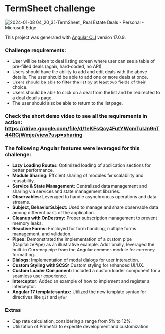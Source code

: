 # TermSheet challenge

![2024-01-08 04_20_35-TermSheet_ Real Estate Deals - Personal - Microsoft​ Edge](https://github.com/romerobrjp/termsheet-challenge/assets/638656/544a6d3d-794d-4f73-a5a9-368fd807558c)

This project was generated with [Angular CLI](https://github.com/angular/angular-cli) version 17.0.9.

### Challenge requirements:
- User will be taken to deal listing screen where user can see a table of pre-filled deals (again, hard-coded, no API)                                              
- Users should have the ability to add and edit deals with the above details. The user should be able to add one or more deals at once.
- Users should be able to filter the list by at least two fields of their choice.
- Users should be able to click on a deal from the list and be redirected to a deal details page.
- The user should also be able to return to the list page.    

### Check the short demo video to see all the requirements in action: https://drive.google.com/file/d/1eKFsQcy4FutYWomTulJn9nT44RCjWmje/view?usp=sharing

### The following Angular features were leveraged for this challenge:
- **Lazy Loading Routes:** Optimized loading of application sections for better performance.
- **Module Sharing:** Efficient sharing of modules for scalability and reusability.
- **Service & State Management:** Centralized data management and sharing via services and state management libraries.
- **Observables:** Leveraged to handle asynchronous operations and data streams.
- **Subject, BehaviorSubject:** Used to manage and share observable data among different parts of the application.
- **Cleanup with OnDestroy:** Proper subscription management to prevent memory leaks.
- **Reactive Forms:** Employed for form handling, multiple forms management, and validation.
- **Pipes:** Demonstrated the implementation of a custom pipe (CapitalizePipe) as an illustrative example. Additionally, leveraged the built-in Currency pipe from the Angular common module for currency formatting.
- **Dialogs:** Implementation of modal dialogs for user interaction.
- **Custom Styling with SCSS:** Custom styling for enhanced UI/UX.
- **Custom Loader Component:** Included a custom loader component for a seamless user experience.
- **Interceptor:** Added an example of how to implement and register a interceptor.
- **Angular 17 template syntax:** Utilized the new template syntax for directives like `@if` and `@for`

### Extras
- Cap rate calculation, considering a range from 5% to 12%.
- Utilization of PrimeNG to expedite development and customization.
